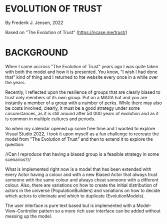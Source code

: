 # EVOLUTION OF TRUST
By Frederik J. Jensen, 2022

Based on "The Evolution of Trust" (https://ncase.me/trust/)


# BACKGROUND

When I came accross "The Evolution of Trust" years ago I was quite taken with both the model and how it is presented. 
You know, "I wish I had done that" kind of thing and I returned to hte website every once in a while over the years.

Recently, I reflected upon the resilience of groups that are clearly biased to trust only members of its own group. 
Put on a MAGA hat and you are instantly a member of a group with a number of perks. While there may also be costs involved, 
clearly, it must be a good strategy under some circumstances, as it is still around after 50 000 years of evolution and as 
it is common in multiple cultures and periods.

So when my calendar opened up some free time and I wanted to explore Visual Studio 2022, I took it upon myself 
as a fun challenge to recreate the model from "The Evolution of Trust" and then to extend it to explore the question: 

//Can I reproduce that having a biased group is a feasible strategy in some scenarios?//

What is implemented right now is a model that has been extended with every Actor having a colour and with a new Biased Actor 
that always trust someone with the same colour and always cheat someone with a different colour. Also, there are variations 
on how to create the initial distribution of actors in the universe (PopulationBuilders) and variations on how to decide which 
actors to eliminate and which to duplicate (EvolutionModels).

The user interface is pure text based but is implemented with a Model-View-Controller pattern so a more rich user interface 
can be added without messing up the model.

